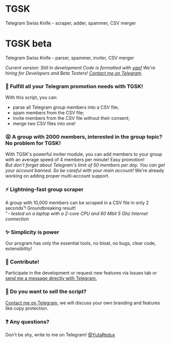 # TGSK
Telegram Swiss Knife - scraper, adder, spammer, CSV merger

# TGSK beta

Telegram Swiss Knife - parser, spammer, inviter, CSV merger

_Current version: Still in development_
_Code is formatted with [yapf](https://github.com/google/yapf)_
_We're hiring for Developers and Beta Testers! [Contact me on Telegram](https://t.me/yutaredux)._

### 📰 Fulfill all your Telegram promotion needs with TGSK!

With this script, you can:
- parse all Telegram group members into a CSV file;
- spam members from the CSV file;
- invite members from the CSV file without their consent;
- merge two CSV files into one!

### 😜 A group with 2000 members, interested in the group topic? No problem for TGSK!

With TGSK's powerful inviter module, you can add members to your group with an average speed of 4 members per minute! Easy promotion!
_<br>But don't forget about Telegram's limit of 50 members per day. You can get your account banned. So be careful with your main account!_
We're already working on adding proper multi-account support.

### ⚡ Lightning-fast group scraper

A group with 10,000 members can be scraped in a CSV file in only 2 seconds¹! Groundbreaking result!
_<br>¹ - tested on a laptop with a 2-core CPU and 60 Mbit 5 Ghz Internet connection</br>_

### ✨ Simplicity is power

Our program has only the essential tools, no bloat, no bugs, clear code, extensibility!

### 👨 Contribute!

Participate in the development or request new features via Issues tab or [send me a message directly with Telegram.](https://t.me/yutaredux)

### 🤑 Do you want to sell the script?

[Contact me on Telegram,](https://t.me/yutaredux) we will discuss your own branding and features like copy protection.

### ❓ Any questions?

Don't be shy, write to me on Telegram! [@YutaRedux](https://t.me/yutaredux)
